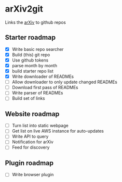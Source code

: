 # arXiv2git
Links the [arXiv](http://arxiv.org/) to github repos

## Starter roadmap

- [x] Write basic repo searcher
- [x] Build (this) git repo
- [x] Use github tokens
- [x] parse month by month
- [x] build starter repo list
- [x] Write downloader of READMEs
- [ ] Allow downloader to only update changed READMEs
- [ ] Download first pass of READMEs
- [ ] Write parser of READMEs
- [ ] Build set of links

## Website roadmap

- [ ] Turn list into static webpage
- [ ] Get list on live AWS instance for auto-updates
- [ ] Write API to query
- [ ] Notification for arXiv
- [ ] Feed for discovery

## Plugin roadmap

- [ ] Write browser plugin 